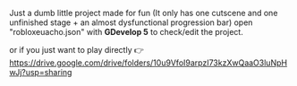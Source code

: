 Just a dumb little project made for fun (It only has one cutscene and one unfinished stage + an almost dysfunctional progression bar)
open "robloxeuacho.json" with **GDevelop 5** to check/edit the project.  

or if you just want to play directly 👉 https://drive.google.com/drive/folders/10u9VfoI9arpzI73kzXwQaaO3luNpHwJj?usp=sharing
